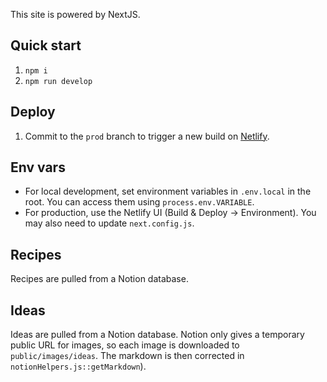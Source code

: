 This site is powered by NextJS.

## Quick start

1. `npm i`
2. `npm run develop`

## Deploy
1. Commit to the `prod` branch to trigger a new build on [Netlify](https://app.netlify.com/teams/bakera81/overview).

## Env vars
- For local development, set environment variables in `.env.local` in the root. You can access them using `process.env.VARIABLE`.
- For production, use the Netlify UI (Build & Deploy -> Environment). You may also need to update `next.config.js`.

## Recipes
Recipes are pulled from a Notion database.

## Ideas
Ideas are pulled from a Notion database. Notion only gives a temporary public URL for images, so each image is downloaded to `public/images/ideas`. The markdown is then corrected in `notionHelpers.js::getMarkdown`).

